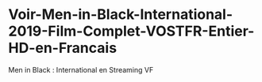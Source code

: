 # Voir-Men-in-Black-International-2019-Film-Complet-VOSTFR-Entier-HD-en-Francais
Men in Black : International en Streaming VF
